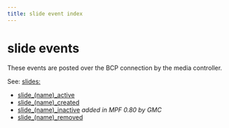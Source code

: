 ```yaml
---
title: slide event index
---
```


# slide events

These events are posted over the BCP connection by the media controller.

See: [slides:](../../config/slides.md)

* [slide_(name)_active](../slide_slide_active.md)
* [slide_(name)_created](../slide_slide_created.md)
* [slide_(name)_inactive](../slide_slide_inactive.md) *added in MPF 0.80 by GMC*
* [slide_(name)_removed](../slide_slide_removed.md)
